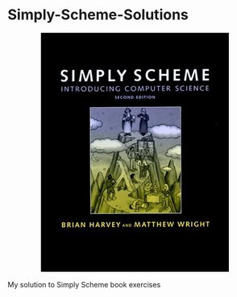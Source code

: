 # Simply-Scheme-Solutions

<p align="center">
  <img src="https://github.com/jhsanchezm/Simply-Scheme-Solutions/blob/main/simply-scheme-cover.jpg" alt="Simply Scheme cover"/>
</p>

My solution to Simply Scheme book exercises
